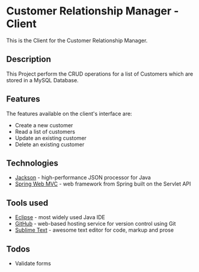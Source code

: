 
# Customer Relationship Manager - Client
This is the Client for the Customer Relationship Manager.

## Description
This Project perform the CRUD operations for a list of Customers which are stored in a MySQL Database.

## Features
The features available on the client's interface are:
* Create a new customer
* Read a list of customers
* Update an existing customer
* Delete an existing customer

## Technologies
* [Jackson] - high-performance JSON processor for Java
* [Spring Web MVC] - web framework from Spring built on the Servlet API

## Tools used
* [Eclipse] - most widely used Java IDE
* [GitHub] - web-based hosting service for version control using Git
* [Sublime Text] - awesome text editor for code, markup and prose

## Todos
* Validate forms

[//]: # (These are reference links used in the body of this note. Thanks SO - http://stackoverflow.com/questions/4823468/store-comments-in-markdown-syntax)

[Eclipse]: <https://www.eclipse.org/>
[GitHub]: <https://github.com/>
[Jackson]: <https://github.com/FasterXML/jackson>
[Spring Web MVC]: <https://docs.spring.io/spring/docs/current/spring-framework-reference/web.html>
[Sublime Text]: <https://www.sublimetext.com/>
